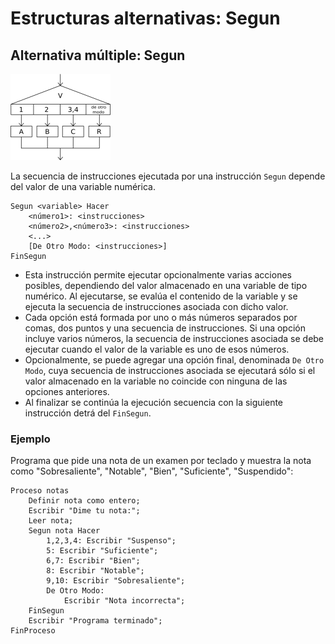# Estructuras alternativas: Segun

## Alternativa múltiple: Segun

![segun](img/segun.png)

La secuencia de instrucciones ejecutada por una instrucción `Segun` depende del valor de una variable numérica.

    Segun <variable> Hacer
        <número1>: <instrucciones>
        <número2>,<número3>: <instrucciones>
        <...>
        [De Otro Modo: <instrucciones>]
    FinSegun


* Esta instrucción permite ejecutar opcionalmente varias acciones posibles, dependiendo del valor almacenado en una variable de tipo numérico. Al ejecutarse, se evalúa el contenido de la variable y se ejecuta la secuencia de instrucciones asociada con dicho valor.
* Cada opción está formada por uno o más números separados por comas, dos puntos y una secuencia de instrucciones. Si una opción incluye varios números, la secuencia de instrucciones asociada se debe ejecutar cuando el valor de la variable es uno de esos números.
* Opcionalmente, se puede agregar una opción final, denominada `De Otro Modo`, cuya secuencia de instrucciones asociada se ejecutará sólo si el valor almacenado en la variable no coincide con ninguna de las opciones anteriores.
* Al finalizar se continúa la ejecución secuencia con la siguiente instrucción detrá del `FinSegun`.

### Ejemplo

Programa que pide una nota de un examen por teclado y muestra la nota como "Sobresaliente", "Notable", "Bien", "Suficiente", "Suspendido":

	Proceso notas
		Definir nota como entero;
		Escribir "Dime tu nota:";
		Leer nota;
		Segun nota Hacer
			1,2,3,4: Escribir "Suspenso";
			5: Escribir "Suficiente";
			6,7: Escribir "Bien";
			8: Escribir "Notable";
			9,10: Escribir "Sobresaliente";
			De Otro Modo:
				Escribir "Nota incorrecta";
		FinSegun
		Escribir "Programa terminado";
	FinProceso
